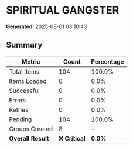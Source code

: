 # SPIRITUAL GANGSTER
**Generated**: 2025-08-01 03:10:43

## Summary

| Metric | Count | Percentage |
|--------|-------|------------|
| Total Items | 104 | 100.0% |
| Items Loaded | 0 | 0.0% |
| Successful | 0 | 0.0% |
| Errors | 0 | 0.0% |
| Retries | 0 | 0.0% |
| Pending | 104 | 100.0% |
| Groups Created | 8 | - |
| **Overall Result** | **❌ Critical** | **0.0%** |
